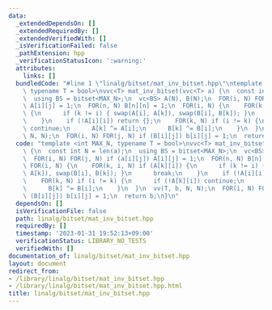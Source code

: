 ```yaml
---
data:
  _extendedDependsOn: []
  _extendedRequiredBy: []
  _extendedVerifiedWith: []
  _isVerificationFailed: false
  _pathExtension: hpp
  _verificationStatusIcon: ':warning:'
  attributes:
    links: []
  bundledCode: "#line 1 \"linalg/bitset/mat_inv_bitset.hpp\"\ntemplate <int MAX_N,\
    \ typename T = bool>\nvvc<T> mat_inv_bitset(vvc<T> a) {\n  const int N = len(a);\n\
    \  using BS = bitset<MAX_N>;\n  vc<BS> A(N), B(N);\n  FOR(i, N) FOR(j, N) if (a[i][j])\
    \ A[i][j] = 1;\n  FOR(n, N) B[n][n] = 1;\n  FOR(i, N) {\n    FOR(k, i, N) if (A[k][i])\
    \ {\n      if (k != i) { swap(A[i], A[k]), swap(B[i], B[k]); }\n      break;\n\
    \    }\n    if (!A[i][i]) return {};\n    FOR(k, N) if (i != k) {\n      if (!A[k][i])\
    \ continue;\n      A[k] ^= A[i];\n      B[k] ^= B[i];\n    }\n  }\n  vv(T, b,\
    \ N, N);\n  FOR(i, N) FOR(j, N) if (B[i][j]) b[i][j] = 1;\n  return b;\n}\n"
  code: "template <int MAX_N, typename T = bool>\nvvc<T> mat_inv_bitset(vvc<T> a)\
    \ {\n  const int N = len(a);\n  using BS = bitset<MAX_N>;\n  vc<BS> A(N), B(N);\n\
    \  FOR(i, N) FOR(j, N) if (a[i][j]) A[i][j] = 1;\n  FOR(n, N) B[n][n] = 1;\n \
    \ FOR(i, N) {\n    FOR(k, i, N) if (A[k][i]) {\n      if (k != i) { swap(A[i],\
    \ A[k]), swap(B[i], B[k]); }\n      break;\n    }\n    if (!A[i][i]) return {};\n\
    \    FOR(k, N) if (i != k) {\n      if (!A[k][i]) continue;\n      A[k] ^= A[i];\n\
    \      B[k] ^= B[i];\n    }\n  }\n  vv(T, b, N, N);\n  FOR(i, N) FOR(j, N) if\
    \ (B[i][j]) b[i][j] = 1;\n  return b;\n}\n"
  dependsOn: []
  isVerificationFile: false
  path: linalg/bitset/mat_inv_bitset.hpp
  requiredBy: []
  timestamp: '2023-01-31 19:52:13+09:00'
  verificationStatus: LIBRARY_NO_TESTS
  verifiedWith: []
documentation_of: linalg/bitset/mat_inv_bitset.hpp
layout: document
redirect_from:
- /library/linalg/bitset/mat_inv_bitset.hpp
- /library/linalg/bitset/mat_inv_bitset.hpp.html
title: linalg/bitset/mat_inv_bitset.hpp
---
```

